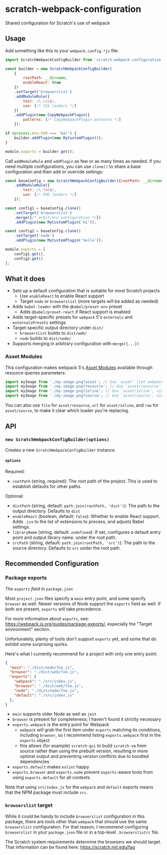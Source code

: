 # scratch-webpack-configuration

Shared configuration for Scratch's use of webpack

## Usage

Add something like this to your `webpack.config.*js` file:

```javascript
import ScratchWebpackConfigBuilder from 'scratch-webpack-configuration';

const builder = new ScratchWebpackConfigBuilder(
    {
        rootPath: __dirname,
        enableReact: true
    })
    .setTarget('browserslist')
    .addModuleRule({
        test: /\.css$/,
        use: [/* CSS loaders */]
    })
    .addPlugin(new CopyWebpackPlugin({
        patterns: [/* CopyWebpackPlugin patterns */]
    });

if (process.env.FOO === 'bar') {
    builder.addPlugin(new MyCustomPlugin());
}

module.exports = builder.get();
```

Call `addModuleRule` and `addPlugin` as few or as many times as needed. If you need multiple configurations, you can
use `clone()` to share a base configuration and then add or override settings:

```javascript
const baseConfig = new ScratchWebpackConfigBuilder({rootPath: __dirname, libraryName: 'my-library'})
    .addModuleRule({
        test: /\.foo$/,
        use: [/* FOO loaders */]
    });

const config1 = baseConfig.clone()
    .setTarget('browserslist')
    .merge({/* arbitrary configuration */})
    .addPlugin(new MyCustomPlugin('hi'));

const config2 = baseConfig.clone()
    .setTarget('node')
    .addPlugin(new MyCustomPlugin('hello'));

module.exports = [
    config1.get(),
    config2.get()
];
```

## What it does

- Sets up a default configuration that is suitable for most Scratch projects
  - Use `enableReact` to enable React support
  - Target `node` or `browserslist` (more targets will be added as needed)
- Adds `babel-loader` with the `@babel/preset-env` preset
  - Adds `@babel/preset-react` if React support is enabled
- Adds target-specific presets for `webpack` 5's `externals` and `externalsPresets` settings
- Target-specific output directory under `dist/`
  - `browserslist` builds to `dist/web/`
  - `node` builds to `dist/node/`
- Supports merging in arbitrary configuration with `merge({...})`

### Asset Modules

This configuration makes webpack 5's [Asset Modules](https://webpack.js.org/guides/asset-modules/) available through
resource queries parameters:

```js
import myImage from './my-image.png?asset'; // Use `asset` (let webpack decide)
import myImage from './my-image.png?resource'; // Use `asset/resource`, similar to `file-loader`
import myImage from './my-image.png?inline'; // Use `asset/inline`, similar to `url-loader`
import myImage from './my-image.png?source'; // Use `asset/source`, similar to `raw-loader`
```

You can also use `file` for `asset/resource`, `url` for `asset/inline`, and `raw` for `asset/source`, to make it clear
which loader you're replacing.

## API

### `new ScratchWebpackConfigBuilder(options)`

Creates a new `ScratchWebpackConfigBuilder` instance.

#### `options`

Required:

- `rootPath` (string, required): The root path of the project. This is used to establish defaults for other paths.

Optional:

- `distPath` (string, default: `path.join(rootPath, 'dist')`): The path to the output directory. Defaults to `dist`
- `enableReact` (boolean, default: `false`): Whether to enable React support. Adds `.jsx` to the list of extensions
  to process, and adjusts Babel settings.
- `libraryName` (string, default: `undefined`): If set, configures a default entry point and output library name.
  under the root path.
- `srcPath` (string, default: `path.join(rootPath, 'src')`): The path to the source directory. Defaults to `src`
  under the root path.

## Recommended Configuration

### Package exports

_The `exports` field in `package.json`_

Most `project.json` files specify a `main` entry point, and some specify `browser` as well. Newer versions of Node
support the `exports` field as well. If both are present, `exports` will take precedence.

For more information about `exports`, see: <https://webpack.js.org/guides/package-exports/>, especially the "Target
environment" section.

Unfortunately, plenty of tools don't support `exports` yet, and some that do exhibit some surprising quirks.

Here's what I currently recommend for a project with only one entry point:

```json
{
  "main": "./dist/node/foo.js",
  "browser": "./dist/web/foo.js",
  "exports": {
    "webpack": "./src/index.js",
    "browser": "./dist/web/foo.js",
    "node": "./dist/node/foo.js",
    "default": "./src/index.js"
  },
}
```

- `main` supports older Node as well as `jest`
- `browser` is present for completeness; I haven't found it strictly necessary
- `exports.webpack` is the entry point for Webpack
  - `webpack` will grab the first item under `exports` matching its conditions, including `browser`, so I recommend
    listing `exports.webpack` first in the `exports` object
  - this allows (for example) `scratch-gui` to build `scratch-vm` from source rather than using the prebuilt version,
    resulting in more optimal output and preventing version conflicts due to bundled dependencies
- `exports.default` makes `eslint` happy
- `exports.browser` and `exports.node` prevent `exports`-aware tools from using `exports.default` for all contexts

Note that using `src/index.js` for the `webpack` and `default` exports means that the NPM package must include `src`.

### `browserslist` target

While it could be handy to include `browserslist` configuration in this package, there are tools other than `webpack`
that should use the same `browserslist` configuration. For that reason, I recommend configuring `browserslist` in
your `package.json` file or in a top-level `.browserslistrc` file.

The Scratch system requirements determine the browsers we should target. That information can be found here:
<https://scratch.mit.edu/faq>
